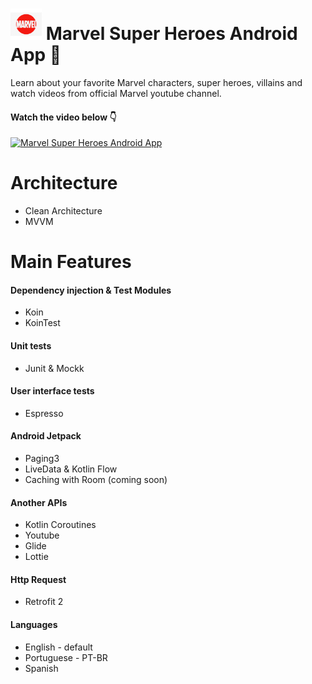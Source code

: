 # <img src="https://github.com/LucasCabralDevv/Marvel-App/blob/trunk/app/src/main/res/mipmap-xxhdpi/ic_launcher_foreground.png?raw=true" alt="Marvel App Icon" width="50" height="50"> Marvel Super Heroes Android App 📱
<p>
Learn about your favorite Marvel characters, super heroes, villains and watch videos from official Marvel youtube channel.
</p>

#### Watch the video below 👇
[![Marvel Super Heroes Android App](http://img.youtube.com/vi/KsHLYqGTyuQ/0.jpg)](https://www.youtube.com/watch?v=KsHLYqGTyuQ "Marvel Super Heroes App Video")

# Architecture
+ Clean Architecture
+ MVVM

# Main Features

#### Dependency injection & Test Modules
+ Koin
+ KoinTest

#### Unit tests
+ Junit & Mockk

#### User interface tests
+ Espresso

#### Android Jetpack
+ Paging3
+ LiveData & Kotlin Flow
+ Caching with Room (coming soon)

#### Another APIs
+ Kotlin Coroutines
+ Youtube
+ Glide
+ Lottie

#### Http Request
+ Retrofit 2

#### Languages
+ English - default
+ Portuguese - PT-BR
+ Spanish

